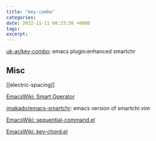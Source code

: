 ```yaml
---
title: "key-combo"
categories: 
date: 2022-11-11 08:33:58 +0800
tags: 
excerpt: 
---
```


[uk-ar/key-combo](https://github.com/uk-ar/key-combo): emacs plugin:enhanced smartchr







## Misc

[[electric-spacing]]

[EmacsWiki: Smart Operator](https://www.emacswiki.org/emacs/SmartOperator)

[imakado/emacs-smartchr](https://github.com/imakado/emacs-smartchr): emacs version of smartchr.vim

[EmacsWiki: sequential-command.el](https://www.emacswiki.org/emacs/sequential-command.el)

[EmacsWiki: key-chord.el](https://www.emacswiki.org/emacs/key-chord.el)



